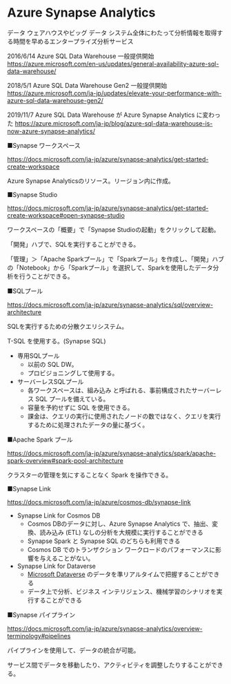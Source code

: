 # Azure Synapse Analytics

データ ウェアハウスやビッグ データ システム全体にわたって分析情報を取得する時間を早めるエンタープライズ分析サービス

2016/6/14 Azure SQL Data Warehouse 一般提供開始
https://azure.microsoft.com/en-us/updates/general-availability-azure-sql-data-warehouse/

2018/5/1 Azure SQL Data Warehouse Gen2 一般提供開始
https://azure.microsoft.com/ja-jp/updates/elevate-your-performance-with-azure-sql-data-warehouse-gen2/

2019/11/7 Azure SQL Data Warehouse が Azure Synapse Analytics に変わった
https://azure.microsoft.com/ja-jp/blog/azure-sql-data-warehouse-is-now-azure-synapse-analytics/

■Synapse ワークスペース

https://docs.microsoft.com/ja-jp/azure/synapse-analytics/get-started-create-workspace

Azure Synapse Analyticsのリソース。リージョン内に作成。

■Synapse Studio

https://docs.microsoft.com/ja-jp/azure/synapse-analytics/get-started-create-workspace#open-synapse-studio

ワークスペースの「概要」で「Synapse Studioの起動」をクリックして起動。

「開発」ハブで、SQLを実行することができる。

「管理」＞「Apache Sparkプール」で「Sparkプール」を作成し、「開発」ハブの「Notebook」から「Sparkプール」を選択して、Sparkを使用したデータ分析を行うことができる。

■SQLプール

https://docs.microsoft.com/ja-jp/azure/synapse-analytics/sql/overview-architecture

SQLを実行するための分散クエリシステム。

T-SQL を使用する。(Synapse SQL)


- 専用SQLプール
  - 以前の SQL DW。
  - プロビジョニングして使用する。
- サーバーレスSQLプール
  - 各ワークスペースは、組み込み と呼ばれる、事前構成されたサーバーレス SQL プールを備えている。
  - 容量を予約せずに SQL を使用できる。
  - 課金は、クエリの実行に使用されたノードの数ではなく、クエリを実行するために処理されたデータの量に基づく。

■Apache Spark プール

https://docs.microsoft.com/ja-jp/azure/synapse-analytics/spark/apache-spark-overview#spark-pool-architecture

クラスターの管理を気にすることなく Spark を操作できる。

■Synapse Link

https://docs.microsoft.com/ja-jp/azure/cosmos-db/synapse-link

- Synapse Link for Cosmos DB
  - Cosmos DBのデータに対し、Azure Synapse Analytics で、抽出、変換、読み込み (ETL) なしの分析を大規模に実行することができる
  - Synapse Spark と Synapse SQL のどちらも利用できる
  - Cosmos DB でのトランザクション ワークロードのパフォーマンスに影響を与えることがない。
- Synapse Link for Dataverse
  - [Microsoft Dataverse](https://docs.microsoft.com/ja-jp/powerapps/maker/data-platform/data-platform-intro) のデータを準リアルタイムで把握することができる
  - データ上で分析、ビジネス インテリジェンス、機械学習のシナリオを実行することができる

■Synapse パイプライン

https://docs.microsoft.com/ja-jp/azure/synapse-analytics/overview-terminology#pipelines

パイプラインを使用して、データの統合が可能。

サービス間でデータを移動したり、アクティビティを調整したりすることができる。

